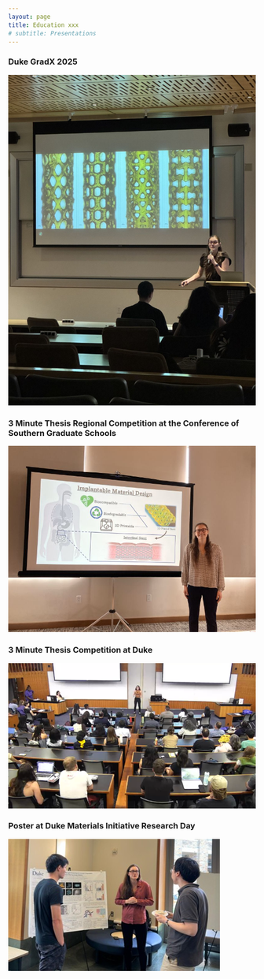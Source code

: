 ```yaml
---
layout: page
title: Education xxx
# subtitle: Presentations
---
```



### Duke GradX 2025

![Presenter in front of screen](/PresentingGradX2025.jpg)


### 3 Minute Thesis Regional Competition at the Conference of Southern Graduate Schools

![Presenter in front of screen](/Presenting3MinThesisRegionals.jpg)


### 3 Minute Thesis Competition at Duke

![Presenter in front of screen](/Presenting3MTDuke.png)


### Poster at Duke Materials Initiative Research Day

![Presenter in front of screen](/PresentingPoster.jpg)
